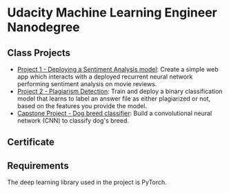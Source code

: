# Udacity Machine Learning Engineer Nanodegree

## Class Projects
* [Project 1 - Deploying a Sentiment Analysis model](https://github.com/vgkortsas/Online_courses/tree/master/Udacity_Machine_Learning_Engineer_Nanodegree/Plagiarism_Detection): Create a simple web app which interacts with a deployed recurrent neural network performing sentiment analysis on movie reviews.
* [Project 2 - Plagiarism Detection](https://github.com/vgkortsas/Online_courses/tree/master/Udacity_Machine_Learning_Engineer_Nanodegree/Sentiment_Analysis_Web_App): Train and deploy a binary classification model that learns to label an answer file as either plagiarized or not, based on the features you provide the model.
* [Capstone Project - Dog breed classifier](https://github.com/vgkortsas/Online_courses/tree/master/Udacity_Machine_Learning_Engineer_Nanodegree/Capstone_project): Build a convolutional neural network (CNN) to classify dog's breed.


## Certificate



## Requirements

The deep learning library used in the project is PyTorch.